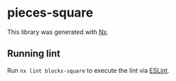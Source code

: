 # pieces-square

This library was generated with [Nx](https://nx.dev).

## Running lint

Run `nx lint blocks-square` to execute the lint via [ESLint](https://eslint.org/).
